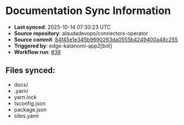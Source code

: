# Documentation Sync Information

- **Last synced**: 2025-10-14 07:30:23 UTC
- **Source repository**: alaudadevops/connectors-operator
- **Source commit**: [84f45e1e345b9690263da0555b4249400a48c255](https://github.com/alaudadevops/connectors-operator/commit/84f45e1e345b9690263da0555b4249400a48c255)
- **Triggered by**: edge-katanomi-app2[bot]
- **Workflow run**: [#38](https://github.com/alaudadevops/connectors-operator/actions/runs/18488959742)

## Files synced:
- docs/
- .yarn/
- yarn.lock
- tsconfig.json
- package.json
- sites.yaml
